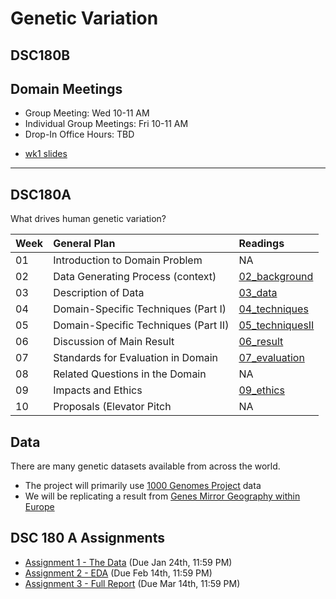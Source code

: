 # Genetic Variation

## DSC180B

## Domain Meetings

* Group Meeting: Wed 10-11 AM
* Individual Group Meetings: Fri 10-11 AM
* Drop-In Office Hours: TBD

- [wk1 slides](https://github.com/ShanEllis/Genetic-Variation/blob/master/DSC180B/01-DSC180B.pdf)

---

## DSC180A 

What drives human genetic variation?

|Week  | General Plan  | Readings   | 
|---|:---|:---|
| 01 | Introduction to Domain Problem   | NA   | 
| 02 | Data Generating Process (context)  | [02_background](https://github.com/ShanEllis/Genetic-Variation/tree/master/02_background)  |
| 03 | Description of Data   | [03_data](https://github.com/ShanEllis/Genetic-Variation/tree/master/03_data) |
| 04 | Domain-Specific Techniques (Part I)  | [04_techniques](https://github.com/ShanEllis/Genetic-Variation/tree/master/04_techniques)   | 
| 05 | Domain-Specific Techniques (Part II)  | [05_techniquesII](https://github.com/ShanEllis/Genetic-Variation/tree/master/05_techniquesII)   |
| 06 | Discussion of Main Result  | [06_result](https://github.com/ShanEllis/Genetic-Variation/tree/master/06_result)   | 
| 07 | Standards for Evaluation in Domain  |  [07_evaluation](https://github.com/ShanEllis/Genetic-Variation/tree/master/07_evaluation)  | 
| 08 | Related Questions in the Domain | NA  | 
| 09 | Impacts and Ethics  | [09_ethics](https://github.com/ShanEllis/Genetic-Variation/tree/master/09_ethics)    |
| 10 | Proposals (Elevator Pitch  | NA   | 

## Data

There are many genetic datasets available from across the world. 

- The project will primarily use [1000 Genomes Project](https://www.internationalgenome.org/) data
- We will be replicating a result from [Genes Mirror Geography within Europe](https://www.ncbi.nlm.nih.gov/pmc/articles/PMC2735096/)

## DSC 180 A Assignments

- [Assignment 1 - The Data](https://github.com/ShanEllis/Genetic-Variation/blob/master/assignments/assignment-1.md) (Due Jan 24th, 11:59 PM)
- [Assignment 2 - EDA](https://github.com/ShanEllis/Genetic-Variation/blob/master/assignments/assignment-2.md) (Due Feb 14th, 11:59 PM)
- [Assignment 3 - Full Report](https://github.com/ShanEllis/Genetic-Variation/blob/master/assignments/assignment-3.md) (Due Mar 14th, 11:59 PM)